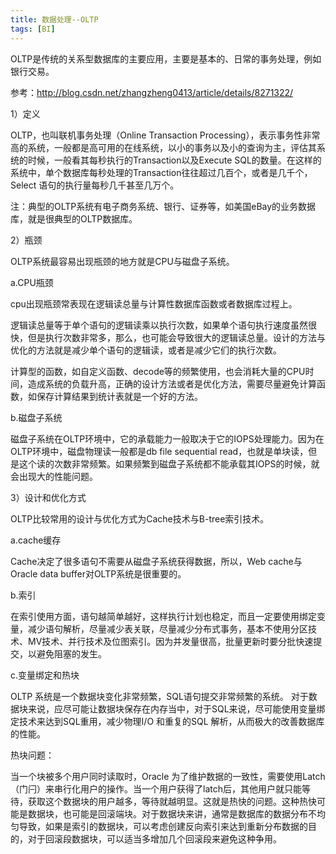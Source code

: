 ```yaml
---
title: 数据处理--OLTP
tags: [BI]
---
```


OLTP是传统的关系型数据库的主要应用，主要是基本的、日常的事务处理，例如银行交易。

参考：http://blog.csdn.net/zhangzheng0413/article/details/8271322/

1）定义

OLTP，也叫联机事务处理（Online Transaction Processing），表示事务性非常高的系统，一般都是高可用的在线系统，以小的事务以及小的查询为主，评估其系统的时候，一般看其每秒执行的Transaction以及Execute SQL的数量。在这样的系统中，单个数据库每秒处理的Transaction往往超过几百个，或者是几千个，Select 语句的执行量每秒几千甚至几万个。

注：典型的OLTP系统有电子商务系统、银行、证券等，如美国eBay的业务数据库，就是很典型的OLTP数据库。

2）瓶颈

OLTP系统最容易出现瓶颈的地方就是CPU与磁盘子系统。

a.CPU瓶颈

cpu出现瓶颈常表现在逻辑读总量与计算性数据库函数或者数据库过程上。

逻辑读总量等于单个语句的逻辑读乘以执行次数，如果单个语句执行速度虽然很快，但是执行次数非常多，那么，也可能会导致很大的逻辑读总量。设计的方法与优化的方法就是减少单个语句的逻辑读，或者是减少它们的执行次数。

计算型的函数，如自定义函数、decode等的频繁使用，也会消耗大量的CPU时间，造成系统的负载升高，正确的设计方法或者是优化方法，需要尽量避免计算函数，如保存计算结果到统计表就是一个好的方法。

b.磁盘子系统

磁盘子系统在OLTP环境中，它的承载能力一般取决于它的IOPS处理能力。因为在OLTP环境中，磁盘物理读一般都是db file sequential read，也就是单块读，但是这个读的次数非常频繁。如果频繁到磁盘子系统都不能承载其IOPS的时候，就会出现大的性能问题。

3）设计和优化方式

OLTP比较常用的设计与优化方式为Cache技术与B-tree索引技术。

a.cache缓存

Cache决定了很多语句不需要从磁盘子系统获得数据，所以，Web cache与Oracle data buffer对OLTP系统是很重要的。

b.索引

在索引使用方面，语句越简单越好，这样执行计划也稳定，而且一定要使用绑定变量，减少语句解析，尽量减少表关联，尽量减少分布式事务，基本不使用分区技术、MV技术、并行技术及位图索引。因为并发量很高，批量更新时要分批快速提交，以避免阻塞的发生。

c.变量绑定和热块

OLTP 系统是一个数据块变化非常频繁，SQL语句提交非常频繁的系统。 对于数据块来说，应尽可能让数据块保存在内存当中，对于SQL来说，尽可能使用变量绑定技术来达到SQL重用，减少物理I/O 和重复的SQL 解析，从而极大的改善数据库的性能。

热块问题：

当一个块被多个用户同时读取时，Oracle 为了维护数据的一致性，需要使用Latch（门闩）来串行化用户的操作。当一个用户获得了latch后，其他用户就只能等待，获取这个数据块的用户越多，等待就越明显。这就是热快的问题。这种热快可能是数据块，也可能是回滚端块。对于数据块来讲，通常是数据库的数据分布不均匀导致，如果是索引的数据块，可以考虑创建反向索引来达到重新分布数据的目的，对于回滚段数据块，可以适当多增加几个回滚段来避免这种争用。